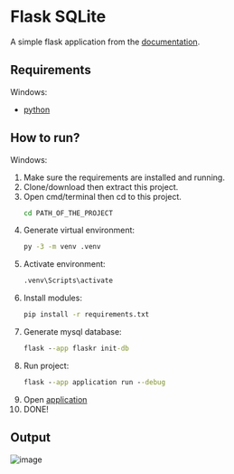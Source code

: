 # Flask SQLite

A simple flask application from the [documentation](https://flask.palletsprojects.com/en/3.0.x/tutorial/).

## Requirements
Windows:
* [python](https://www.python.org/downloads/)
  
## How to run?
Windows:
1. Make sure the requirements are installed and running.
2. Clone/download then extract this project.
3. Open cmd/terminal then cd to this project.
   ```cmd
   cd PATH_OF_THE_PROJECT
   ```
4. Generate virtual environment:
   ```cmd
   py -3 -m venv .venv
   ```
5. Activate environment:
   ```cmd
   .venv\Scripts\activate
   ```
6. Install modules:
    ```cmd
   pip install -r requirements.txt
    ```
7. Generate mysql database:
    ```cmd
   flask --app flaskr init-db
   ```
8. Run project:
   ```cmd
   flask --app application run --debug
   ```
9. Open [application](http://127.0.0.1:5000/)
10. DONE!

## Output
![image](https://github.com/Dmathz16/training-python-flask-sqlite/assets/54519505/ef771fda-0d00-4d6b-98b1-fc7343d75172)

